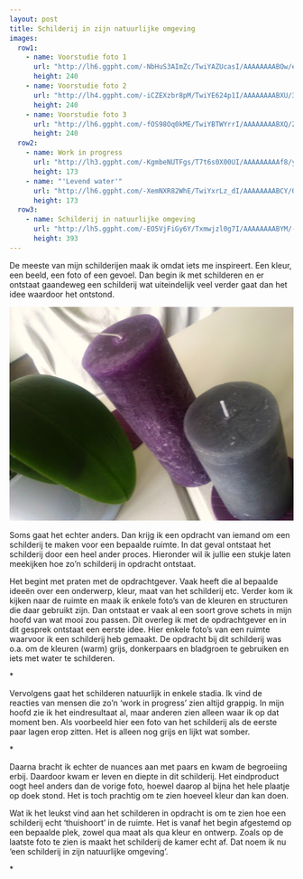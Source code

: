 ```yaml
---
layout: post
title: Schilderij in zijn natuurlijke omgeving
images:
  row1:
    - name: Voorstudie foto 1
      url: "http://lh6.ggpht.com/-NbHuS3AImZc/TwiYAZUcasI/AAAAAAAABOw/eLC6Mo1PTSs/Foto0186.jpg"
      height: 240
    - name: Voorstudie foto 2
      url: "http://lh4.ggpht.com/-iCZEXzbr8pM/TwiYE624p1I/AAAAAAAABXU/3qGf1cZ68QM/Foto0188.jpg"
      height: 240
    - name: Voorstudie foto 3
      url: "http://lh6.ggpht.com/-fOS98Oq0kME/TwiYBTWYrrI/AAAAAAAABXQ/ZR93VlKTeo8/Foto0187.jpg"
      height: 240
  row2:
    - name: Work in progress
      url: "http://lh3.ggpht.com/-KgmbeNUTFgs/T7t6s0X00UI/AAAAAAAAAf8/yUPMPitjQCg/Foto0214.jpg"
      height: 173
    - name: "'Levend water'"
      url: "http://lh6.ggpht.com/-XemNXR82WhE/TwiYxrLz_dI/AAAAAAAABCY/0dPuEEmGjM0/Foto0328.jpg"
      height: 173
  row3:
    - name: Schilderij in natuurlijke omgeving
      url: "http://lh5.ggpht.com/-EO5VjFiGy6Y/Txmwjzl0g7I/AAAAAAAABYM/-BFPyV6OCsY/DSCF2841.JPG"
      height: 393
---
```

De meeste van mijn schilderijen maak ik omdat iets me inspireert. Een kleur, een beeld, een foto of een gevoel. Dan begin ik met schilderen en er ontstaat gaandeweg een schilderij wat uiteindelijk veel verder gaat dan het idee waardoor het ontstond.

![Testing 123](/uploads/foto0186.jpg)

Soms gaat het echter anders. Dan krijg ik een opdracht van iemand om een schilderij te maken voor een bepaalde ruimte. In dat geval ontstaat het schilderij door een heel ander proces. Hieronder wil ik jullie een stukje laten meekijken hoe zo&rsquo;n schilderij in opdracht ontstaat.

Het begint met praten met de opdrachtgever. Vaak heeft die al bepaalde idee&euml;n over een onderwerp, kleur, maat van het schilderij etc. Verder kom ik kijken naar de ruimte en maak ik enkele foto&rsquo;s van de kleuren en structuren die daar gebruikt zijn. Dan ontstaat er vaak al een soort grove schets in mijn hoofd van wat mooi zou passen. Dit overleg ik met de opdrachtgever en in dit gesprek ontstaat een eerste idee. Hier enkele foto&rsquo;s van een ruimte waarvoor ik een schilderij heb gemaakt. De opdracht bij dit schilderij was o.a. om de kleuren (warm) grijs, donkerpaars en bladgroen te gebruiken en iets met water te schilderen.
<div class="imagerowcontainer">* <!--|%%|%7B%25%20for%20image%20in%20page.images.row1%20%25%7D|%%|--> <!--|%%|%7B%25%20for%20component%20in%20site.components%20%25%7D|%%|--> <!--|%%|%7B%25%20if%20component.name%20%3D%3D%20%26quot%3Bimagerow-caption%26quot%3B%20%25%7D|%%|--> <!--|%%|%7B%7B%20component.content%20%7C%20replace%3A%26%2339%3B%25%25url%25%25%26%2339%3B%2Cimage.url%20%7C%20replace%3A%26%2339%3B%25%25name%25%25%26%2339%3B%2Cimage.name%20%7C%20replace%3A%26%2339%3B%25%25height%25%25%26%2339%3B%2Cimage.height%20%7C%20replace%3A%26%2339%3B%25%25caption%25%25%26%2339%3B%2Cimage.caption%20%7D%7D|%%|--> <!--|%%|%7B%25%20endif%20%25%7D|%%|--> <!--|%%|%7B%25%20endfor%20%25%7D|%%|--> <!--|%%|%7B%25%20endfor%20%25%7D|%%|--></div><div class="clearer"> </div>

Vervolgens gaat het schilderen natuurlijk in enkele stadia. Ik vind de reacties van mensen die zo&rsquo;n &lsquo;work in progress&rsquo; zien altijd grappig. In mijn hoofd zie ik het eindresultaat al, maar anderen zien alleen waar ik op dat moment ben. Als voorbeeld hier een foto van het schilderij als de eerste paar lagen erop zitten. Het is alleen nog grijs en lijkt wat somber.
<div class="imagerowcontainer">* <!--|%%|%7B%25%20for%20image%20in%20page.images.row2%20%25%7D|%%|--> <!--|%%|%7B%25%20for%20component%20in%20site.components%20%25%7D|%%|--> <!--|%%|%7B%25%20if%20component.name%20%3D%3D%20%26quot%3Bimagerow-caption%26quot%3B%20%25%7D|%%|--> <!--|%%|%7B%7B%20component.content%20%7C%20replace%3A%26%2339%3B%25%25url%25%25%26%2339%3B%2Cimage.url%20%7C%20replace%3A%26%2339%3B%25%25name%25%25%26%2339%3B%2Cimage.name%20%7C%20replace%3A%26%2339%3B%25%25height%25%25%26%2339%3B%2Cimage.height%20%7C%20replace%3A%26%2339%3B%25%25caption%25%25%26%2339%3B%2Cimage.caption%20%7D%7D|%%|--> <!--|%%|%7B%25%20endif%20%25%7D|%%|--> <!--|%%|%7B%25%20endfor%20%25%7D|%%|--> <!--|%%|%7B%25%20endfor%20%25%7D|%%|--></div><div class="clearer"> </div>

Daarna bracht ik echter de nuances aan met paars en kwam de begroeiing erbij. Daardoor kwam er leven en diepte in dit schilderij. Het eindproduct oogt heel anders dan de vorige foto, hoewel daarop al bijna het hele plaatje op doek stond. Het is toch prachtig om te zien hoeveel kleur dan kan doen.

Wat ik het leukst vind aan het schilderen in opdracht is om te zien hoe een schilderij echt &lsquo;thuishoort&rsquo; in de ruimte. Het is vanaf het begin afgestemd op een bepaalde plek, zowel qua maat als qua kleur en ontwerp. Zoals op de laatste foto te zien is maakt het schilderij de kamer echt af. Dat noem ik nu &lsquo;een schilderij in zijn natuurlijke omgeving&rsquo;.
<div class="imagerowcontainer">* <!--|%%|%7B%25%20for%20image%20in%20page.images.row3%20%25%7D|%%|--> <!--|%%|%7B%25%20for%20component%20in%20site.components%20%25%7D|%%|--> <!--|%%|%7B%25%20if%20component.name%20%3D%3D%20%26quot%3Bimagerow-image%26quot%3B%20%25%7D|%%|--> <!--|%%|%7B%7B%20component.content%20%7C%20replace%3A%26%2339%3B%25%25url%25%25%26%2339%3B%2Cimage.url%20%7C%20replace%3A%26%2339%3B%25%25name%25%25%26%2339%3B%2Cimage.name%20%7C%20replace%3A%26%2339%3B%25%25height%25%25%26%2339%3B%2Cimage.height%20%7D%7D|%%|--> <!--|%%|%7B%25%20endif%20%25%7D|%%|--> <!--|%%|%7B%25%20endfor%20%25%7D|%%|--> <!--|%%|%7B%25%20endfor%20%25%7D|%%|--></div><div class="clearer"> </div>